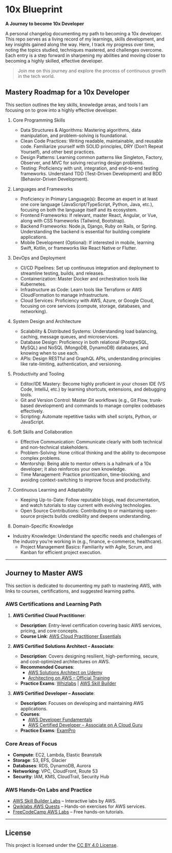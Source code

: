 # 10x Blueprint
**A Journey to become 10x Developer**

A personal changelog documenting my path to becoming a 10x developer. This repo serves as a living record of my learnings, skills development, and key insights gained along the way. Here, I track my progress over time, noting the topics studied, techniques mastered, and challenges overcome. Each entry is a step forward in sharpening my abilities and moving closer to becoming a highly skilled, effective developer. 

> Join me on this journey and explore the process of continuous growth in the tech world.

## Mastery Roadmap for a 10x Developer

This section outlines the key skills, knowledge areas, and tools I am focusing on to grow into a highly effective developer.

1. Core Programming Skills
	-	Data Structures & Algorithms: Mastering algorithms, data manipulation, and problem-solving is foundational.
	-	Clean Code Practices: Writing readable, maintainable, and reusable code. Familiarize yourself with SOLID principles, DRY (Don’t Repeat Yourself), and other best practices.
	-	Design Patterns: Learning common patterns like Singleton, Factory, Observer, and MVC for solving recurring design problems.
	-	Testing: Proficiency with unit, integration, and end-to-end testing frameworks. Understand TDD (Test-Driven Development) and BDD (Behavior-Driven Development).

2. Languages and Frameworks

	-	Proficiency in Primary Language(s): Become an expert in at least one core language (JavaScript/TypeScript, Python, Java, etc.), focusing on both the language itself and its ecosystem.
	-	Frontend Frameworks: If relevant, master React, Angular, or Vue, along with CSS frameworks (Tailwind, Bootstrap).
	-	Backend Frameworks: Node.js, Django, Ruby on Rails, or Spring. Understanding the backend is essential for building complete applications.
	-	Mobile Development (Optional): If interested in mobile, learning Swift, Kotlin, or frameworks like React Native or Flutter.

3. DevOps and Deployment

	-	CI/CD Pipelines: Set up continuous integration and deployment to streamline testing, builds, and releases.
	-	Containerization: Master Docker and orchestration tools like Kubernetes.
	-	Infrastructure as Code: Learn tools like Terraform or AWS CloudFormation to manage infrastructure.
	-	Cloud Services: Proficiency with AWS, Azure, or Google Cloud, focusing on core services (compute, storage, databases, and networking).

4. System Design and Architecture

	-	Scalability & Distributed Systems: Understanding load balancing, caching, message queues, and microservices.
	-	Database Design: Proficiency in both relational (PostgreSQL, MySQL) and NoSQL (MongoDB, DynamoDB) databases, and knowing when to use each.
	-	APIs: Design RESTful and GraphQL APIs, understanding principles like rate-limiting, authentication, and versioning.

5. Productivity and Tooling

	-	Editor/IDE Mastery: Become highly proficient in your chosen IDE (VS Code, IntelliJ, etc.) by learning shortcuts, extensions, and debugging tools.
	-	Git and Version Control: Master Git workflows (e.g., Git Flow, trunk-based development) and commands to manage complex codebases effectively.
	-	Scripting: Automate repetitive tasks with shell scripts, Python, or JavaScript.

6. Soft Skills and Collaboration

	-	Effective Communication: Communicate clearly with both technical and non-technical stakeholders.
	-	Problem-Solving: Hone critical thinking and the ability to decompose complex problems.
	-	Mentorship: Being able to mentor others is a hallmark of a 10x developer; it also reinforces your own knowledge.
	-	Time Management: Practice prioritization, time-blocking, and avoiding context-switching to improve focus and productivity.

7. Continuous Learning and Adaptability

	-	Keeping Up-to-Date: Follow reputable blogs, read documentation, and watch tutorials to stay current with evolving technologies.
	-	Open Source Contributions: Contributing to or maintaining open-source projects builds credibility and deepens understanding.

8. Domain-Specific Knowledge

  -	Industry Knowledge: Understand the specific needs and challenges of the industry you’re working in (e.g., finance, e-commerce, healthcare).
	-	Project Management Basics: Familiarity with Agile, Scrum, and Kanban for efficient project execution.

---

## Journey to Master AWS

This section is dedicated to documenting my path to mastering AWS, with links to courses, certifications, and suggested learning paths. 

### AWS Certifications and Learning Path

1. **AWS Certified Cloud Practitioner**: 
   - **Description**: Entry-level certification covering basic AWS services, pricing, and core concepts.
   - **Course Link**: [AWS Cloud Practitioner Essentials](https://www.aws.training/)

2. **AWS Certified Solutions Architect – Associate**:
   - **Description**: Covers designing resilient, high-performing, secure, and cost-optimized architectures on AWS.
   - **Recommended Courses**:
     - [AWS Solutions Architect on Udemy](https://www.udemy.com/)
     - [Architecting on AWS – Official Training](https://www.aws.training/)
   - **Practice Exams**: [Whizlabs](https://www.whizlabs.com/) | [AWS Skill Builder](https://explore.skillbuilder.aws/)

3. **AWS Certified Developer – Associate**:
   - **Description**: Focuses on developing and maintaining AWS applications.
   - **Courses**:
     - [AWS Developer Fundamentals](https://www.aws.training/)
     - [AWS Certified Developer – Associate on A Cloud Guru](https://acloudguru.com/)
   - **Practice Exams**: [ExamPro](https://www.exampro.co/aws-developer)

### Core Areas of Focus

- **Compute**: EC2, Lambda, Elastic Beanstalk
- **Storage**: S3, EFS, Glacier
- **Databases**: RDS, DynamoDB, Aurora
- **Networking**: VPC, CloudFront, Route 53
- **Security**: IAM, KMS, CloudTrail, Security Hub

### AWS Hands-On Labs and Practice

- [AWS Skill Builder Labs](https://explore.skillbuilder.aws/) – Interactive labs by AWS.
- [Qwiklabs AWS Quests](https://www.qwiklabs.com/) – Hands-on exercises for AWS services.
- [FreeCodeCamp AWS Labs](https://www.freecodecamp.org/) – Free hands-on tutorials.

---

## License

This project is licensed under the [CC BY 4.0 License](http://creativecommons.org/licenses/by/4.0/).
